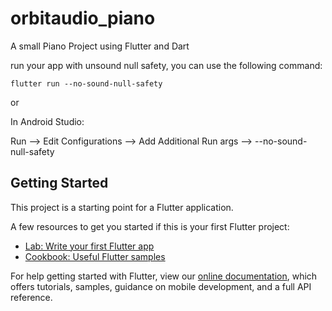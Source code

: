 # orbitaudio_piano

A small Piano Project using Flutter and Dart

run your app with unsound null safety, you can use the following command:

```
flutter run --no-sound-null-safety
```
or

In Android Studio:

Run --> Edit Configurations --> Add Additional Run args --> --no-sound-null-safety



## Getting Started



This project is a starting point for a Flutter application.

A few resources to get you started if this is your first Flutter project:

- [Lab: Write your first Flutter app](https://flutter.dev/docs/get-started/codelab)
- [Cookbook: Useful Flutter samples](https://flutter.dev/docs/cookbook)

For help getting started with Flutter, view our
[online documentation](https://flutter.dev/docs), which offers tutorials,
samples, guidance on mobile development, and a full API reference.
